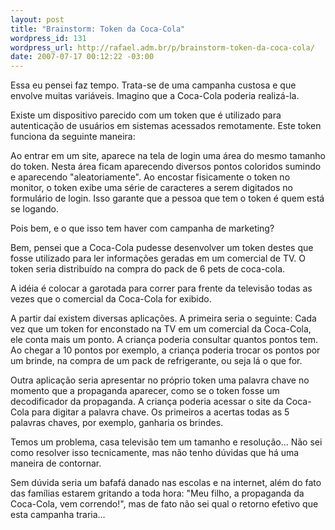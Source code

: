 ```yaml
--- 
layout: post
title: "Brainstorm: Token da Coca-Cola"
wordpress_id: 131
wordpress_url: http://rafael.adm.br/p/brainstorm-token-da-coca-cola/
date: 2007-07-17 00:12:22 -03:00
---
```

Essa eu pensei faz tempo. Trata-se de uma campanha custosa e que envolve muitas variáveis. Imagino que a Coca-Cola poderia realizá-la.

Existe um dispositivo parecido com um token que é utilizado para autenticação de usuários em sistemas acessados remotamente. Este token funciona da seguinte maneira:

Ao entrar em um site, aparece na tela de login uma área do mesmo tamanho do token. Nesta área ficam aparecendo diversos pontos coloridos sumindo e aparecendo "aleatoriamente". Ao encostar fisicamente o token no monitor, o token exibe uma série de caracteres a serem digitados no formulário de login. Isso garante que a pessoa que tem o token é quem está se logando.

Pois bem, e o que isso tem haver com campanha de marketing?

Bem, pensei que a Coca-Cola pudesse desenvolver um token destes que fosse utilizado para ler informações geradas em um comercial de TV. O token seria distribuído na compra do pack de 6 pets de coca-cola.

A idéia é colocar a garotada para correr para frente da televisão todas as vezes que o comercial da Coca-Cola for exibido.

A partir daí existem diversas aplicações. A primeira seria o seguinte: Cada vez que um token for enconstado na TV em um comercial da Coca-Cola, ele conta mais um ponto. A criança poderia consultar quantos pontos tem. Ao chegar a 10 pontos por exemplo, a criança poderia trocar os pontos por um brinde, na compra de um pack de refrigerante, ou seja lá o que for.

Outra aplicação seria apresentar no próprio token uma palavra chave no momento que a propaganda aparecer, como se o token fosse um decodificador da propaganda. A criança poderia acessar o site da Coca-Cola para digitar a palavra chave. Os primeiros a acertas todas as 5 palavras chaves, por exemplo, ganharia os brindes.

Temos um problema, casa televisão tem um tamanho e resolução... Não sei como resolver isso tecnicamente, mas não tenho dúvidas que há uma maneira de contornar.

Sem dúvida seria um bafafá danado nas escolas e na internet, além do fato das famílias estarem gritando a toda hora: "Meu filho, a propaganda da Coca-Cola, vem correndo!", mas de fato não sei qual o retorno efetivo que esta campanha traria...
